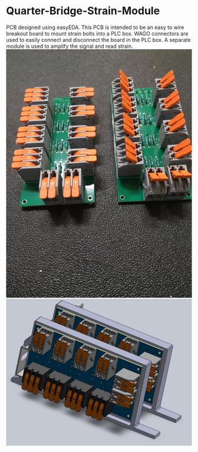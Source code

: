# Quarter-Bridge-Strain-Module
PCB designed using easyEDA. This PCB is intended to be an easy to wire breakout board to mount strain bolts into a PLC box.
WAGO connectors are used to easily connect and disconnect the board in the PLC box.
A separate module is used to amplify the signal and read strain.
![Before PLC Assembly](IMG_1108.JPG)
![Solidworks 3D Print PLC Mount](Assembly.PNG)
